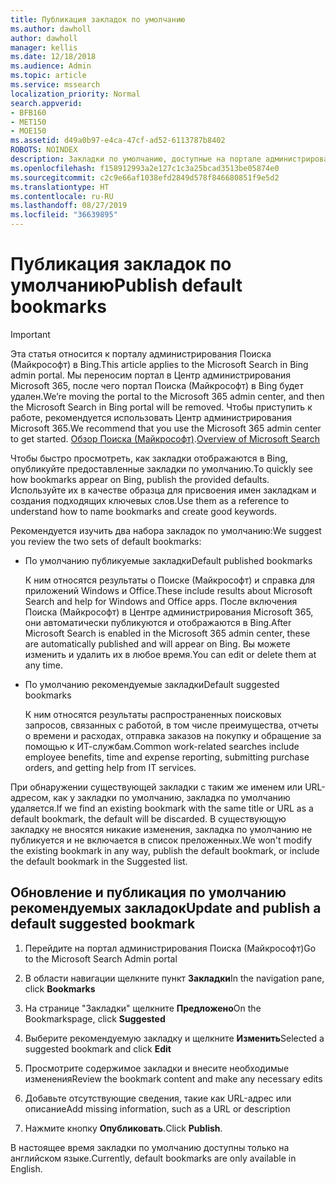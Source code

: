 ```yaml
---
title: Публикация закладок по умолчанию
ms.author: dawholl
author: dawholl
manager: kellis
ms.date: 12/18/2018
ms.audience: Admin
ms.topic: article
ms.service: mssearch
localization_priority: Normal
search.appverid:
- BFB160
- MET150
- MOE150
ms.assetid: d49a0b97-e4ca-47cf-ad52-6113787b8402
ROBOTS: NOINDEX
description: Закладки по умолчанию, доступные на портале администрирования Поиска (Майкрософт)
ms.openlocfilehash: f158912993a2e127c1c3a25bcad3513be05874e0
ms.sourcegitcommit: c2c9e66af1038efd2849d578f846680851f9e5d2
ms.translationtype: HT
ms.contentlocale: ru-RU
ms.lasthandoff: 08/27/2019
ms.locfileid: "36639895"
---
```

# <a name="publish-default-bookmarks"></a><span data-ttu-id="caa0d-103">Публикация закладок по умолчанию</span><span class="sxs-lookup"><span data-stu-id="caa0d-103">Publish default bookmarks</span></span>

> [!IMPORTANT]
> <span data-ttu-id="caa0d-104">Эта статья относится к порталу администрирования Поиска (Майкрософт) в Bing.</span><span class="sxs-lookup"><span data-stu-id="caa0d-104">This article applies to the Microsoft Search in Bing admin portal.</span></span> <span data-ttu-id="caa0d-105">Мы переносим портал в Центр администрирования Microsoft 365, после чего портал Поиска (Майкрософт) в Bing будет удален.</span><span class="sxs-lookup"><span data-stu-id="caa0d-105">We’re moving the portal to the Microsoft 365 admin center, and then the Microsoft Search in Bing portal will be removed.</span></span> <span data-ttu-id="caa0d-106">Чтобы приступить к работе, рекомендуется использовать Центр администрирования Microsoft 365.</span><span class="sxs-lookup"><span data-stu-id="caa0d-106">We recommend that you use the Microsoft 365 admin center to get started.</span></span> <span data-ttu-id="caa0d-107">[Обзор Поиска (Майкрософт)](overview-microsoft-search.md).</span><span class="sxs-lookup"><span data-stu-id="caa0d-107">[Overview of Microsoft Search](overview-microsoft-search.md)</span></span>

<span data-ttu-id="caa0d-108">Чтобы быстро просмотреть, как закладки отображаются в Bing, опубликуйте предоставленные закладки по умолчанию.</span><span class="sxs-lookup"><span data-stu-id="caa0d-108">To quickly see how bookmarks appear on Bing, publish the provided defaults.</span></span> <span data-ttu-id="caa0d-109">Используйте их в качестве образца для присвоения имен закладкам и создания подходящих ключевых слов.</span><span class="sxs-lookup"><span data-stu-id="caa0d-109">Use them as a reference to understand how to name bookmarks and create good keywords.</span></span>
  
<span data-ttu-id="caa0d-110">Рекомендуется изучить два набора закладок по умолчанию:</span><span class="sxs-lookup"><span data-stu-id="caa0d-110">We suggest you review the two sets of default bookmarks:</span></span>
  
- <span data-ttu-id="caa0d-111">По умолчанию публикуемые закладки</span><span class="sxs-lookup"><span data-stu-id="caa0d-111">Default published bookmarks</span></span>
    
    <span data-ttu-id="caa0d-112">К ним относятся результаты о Поиске (Майкрософт) и справка для приложений Windows и Office.</span><span class="sxs-lookup"><span data-stu-id="caa0d-112">These include results about Microsoft Search and help for Windows and Office apps.</span></span> <span data-ttu-id="caa0d-113">После включения Поиска (Майкрософт) в Центре администрирования Microsoft 365, они автоматически публикуются и отображаются в Bing.</span><span class="sxs-lookup"><span data-stu-id="caa0d-113">After Microsoft Search is enabled in the Microsoft 365 admin center, these are automatically published and will appear on Bing.</span></span> <span data-ttu-id="caa0d-114">Вы можете изменить и удалить их в любое время.</span><span class="sxs-lookup"><span data-stu-id="caa0d-114">You can edit or delete them at any time.</span></span>
    
- <span data-ttu-id="caa0d-115">По умолчанию рекомендуемые закладки</span><span class="sxs-lookup"><span data-stu-id="caa0d-115">Default suggested bookmarks</span></span>
    
    <span data-ttu-id="caa0d-116">К ним относятся результаты распространенных поисковых запросов, связанных с работой, в том числе преимущества, отчеты о времени и расходах, отправка заказов на покупку и обращение за помощью к ИТ-службам.</span><span class="sxs-lookup"><span data-stu-id="caa0d-116">Common work-related searches include employee benefits, time and expense reporting, submitting purchase orders, and getting help from IT services.</span></span>
    
<span data-ttu-id="caa0d-117">При обнаружении существующей закладки с таким же именем или URL-адресом, как у закладки по умолчанию, закладка по умолчанию удаляется.</span><span class="sxs-lookup"><span data-stu-id="caa0d-117">If we find an existing bookmark with the same title or URL as a default bookmark, the default will be discarded.</span></span> <span data-ttu-id="caa0d-118">В существующую закладку не вносятся никакие изменения, закладка по умолчанию не публикуется и не включается в список преложенных.</span><span class="sxs-lookup"><span data-stu-id="caa0d-118">We won't modify the existing bookmark in any way, publish the default bookmark, or include the default bookmark in the Suggested list.</span></span>
  
## <a name="update-and-publish-a-default-suggested-bookmark"></a><span data-ttu-id="caa0d-119">Обновление и публикация по умолчанию рекомендуемых закладок</span><span class="sxs-lookup"><span data-stu-id="caa0d-119">Update and publish a default suggested bookmark</span></span>

1. <span data-ttu-id="caa0d-120">Перейдите на портал администрирования Поиска (Майкрософт)</span><span class="sxs-lookup"><span data-stu-id="caa0d-120">Go to the Microsoft Search Admin portal</span></span>
    
2. <span data-ttu-id="caa0d-121">В области навигации щелкните пункт **Закладки**</span><span class="sxs-lookup"><span data-stu-id="caa0d-121">In the navigation pane, click **Bookmarks**</span></span>
    
3. <span data-ttu-id="caa0d-122">На странице "Закладки" щелкните **Предложено**</span><span class="sxs-lookup"><span data-stu-id="caa0d-122">On the Bookmarkspage, click **Suggested**</span></span>
    
4. <span data-ttu-id="caa0d-123">Выберите рекомендуемую закладку и щелкните **Изменить**</span><span class="sxs-lookup"><span data-stu-id="caa0d-123">Selected a suggested bookmark and click **Edit**</span></span>
    
5. <span data-ttu-id="caa0d-124">Просмотрите содержимое закладки и внесите необходимые изменения</span><span class="sxs-lookup"><span data-stu-id="caa0d-124">Review the bookmark content and make any necessary edits</span></span>
    
6. <span data-ttu-id="caa0d-125">Добавьте отсутствующие сведения, такие как URL-адрес или описание</span><span class="sxs-lookup"><span data-stu-id="caa0d-125">Add missing information, such as a URL or description</span></span>
    
7. <span data-ttu-id="caa0d-126">Нажмите кнопку **Опубликовать**.</span><span class="sxs-lookup"><span data-stu-id="caa0d-126">Click **Publish**.</span></span>
    
<span data-ttu-id="caa0d-127">В настоящее время закладки по умолчанию доступны только на английском языке.</span><span class="sxs-lookup"><span data-stu-id="caa0d-127">Currently, default bookmarks are only available in English.</span></span> 

  


